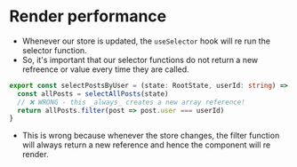 # Render performance

- Whenever our store is updated, the `useSelector` hook will re run the selector function.
- So, it's important that our selector functions do not return a new refreence or value every time they are called.

```ts
export const selectPostsByUser = (state: RootState, userId: string) => {
  const allPosts = selectAllPosts(state)
  // ❌ WRONG - this _always_ creates a new array reference!
  return allPosts.filter(post => post.user === userId)
}
```
- This is wrong because whenever the store changes, the filter function will always return a new reference and hence the component will re render.
